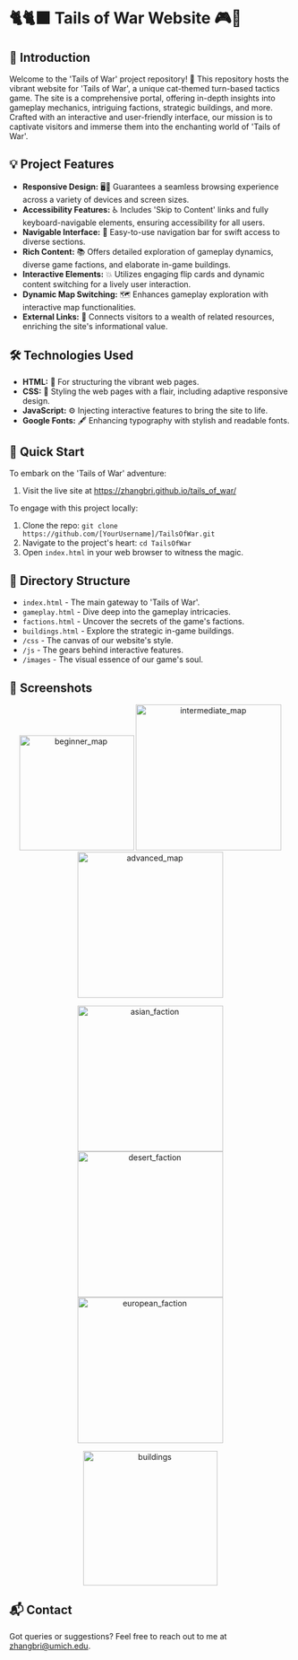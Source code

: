 # 🐈🐈‍⬛ Tails of War Website 🎮🐾

## 🌟 Introduction
Welcome to the 'Tails of War' project repository! 🚀 This repository hosts the vibrant website for 'Tails of War', a unique cat-themed turn-based tactics game. The site is a comprehensive portal, offering in-depth insights into gameplay mechanics, intriguing factions, strategic buildings, and more. Crafted with an interactive and user-friendly interface, our mission is to captivate visitors and immerse them into the enchanting world of 'Tails of War'.

## 💡 Project Features
- **Responsive Design:** 🖥️📱 Guarantees a seamless browsing experience across a variety of devices and screen sizes.
- **Accessibility Features:** ♿ Includes 'Skip to Content' links and fully keyboard-navigable elements, ensuring accessibility for all users.
- **Navigable Interface:** 🧭 Easy-to-use navigation bar for swift access to diverse sections.
- **Rich Content:** 📚 Offers detailed exploration of gameplay dynamics, diverse game factions, and elaborate in-game buildings.
- **Interactive Elements:** 💥 Utilizes engaging flip cards and dynamic content switching for a lively user interaction.
- **Dynamic Map Switching:** 🗺️ Enhances gameplay exploration with interactive map functionalities.
- **External Links:** 🔗 Connects visitors to a wealth of related resources, enriching the site's informational value.

## 🛠️ Technologies Used
- **HTML:** 📝 For structuring the vibrant web pages.
- **CSS:** 🎨 Styling the web pages with a flair, including adaptive responsive design.
- **JavaScript:** ⚙️ Injecting interactive features to bring the site to life.
- **Google Fonts:** 🖋️ Enhancing typography with stylish and readable fonts.

## 🚀 Quick Start
To embark on the 'Tails of War' adventure:
1. Visit the live site at https://zhangbri.github.io/tails_of_war/

To engage with this project locally:
1. Clone the repo: `git clone https://github.com/[YourUsername]/TailsOfWar.git`
2. Navigate to the project's heart: `cd TailsOfWar`
3. Open `index.html` in your web browser to witness the magic.

## 📁 Directory Structure
- `index.html` - The main gateway to 'Tails of War'.
- `gameplay.html` - Dive deep into the gameplay intricacies.
- `factions.html` - Uncover the secrets of the game's factions.
- `buildings.html` - Explore the strategic in-game buildings.
- `/css` - The canvas of our website's style.
- `/js` - The gears behind interactive features.
- `/images` - The visual essence of our game's soul.

## 📸 Screenshots
<p align="center">
  <img width="205" alt="beginner_map" src="https://github.com/zhangbri/tails_of_war/assets/115335041/eebc2724-bf38-44cb-990f-3144aed9a415">
  <img width="260" alt="intermediate_map" src="https://github.com/zhangbri/tails_of_war/assets/115335041/28d1f3df-76f7-434b-9be0-d231f5d966ef">
  <img width="260" alt="advanced_map" src="https://github.com/zhangbri/tails_of_war/assets/115335041/e7b120dd-5884-453f-87c7-e5160eaa2512">
</p>
<p align="center">
  <img width="260" alt="asian_faction" src="https://github.com/zhangbri/tails_of_war/assets/115335041/4ab015b5-42e5-46c9-bcfd-15d2d90a64af">
  <img width="260" alt="desert_faction" src="https://github.com/zhangbri/tails_of_war/assets/115335041/7bd2d80a-aaf4-47cd-a7cb-82428d5a639e">
  <img width="260" alt="european_faction" src="https://github.com/zhangbri/tails_of_war/assets/115335041/aaf940e6-ec2d-4192-9c87-1a1600f8fcae">
</p>
<p align="center">
  <img width="240" alt="buildings" src="https://github.com/zhangbri/tails_of_war/assets/115335041/118a4647-2aad-4573-8ca8-2362e198d854">
</p>

## 📬 Contact
Got queries or suggestions? Feel free to reach out to me at zhangbri@umich.edu.
